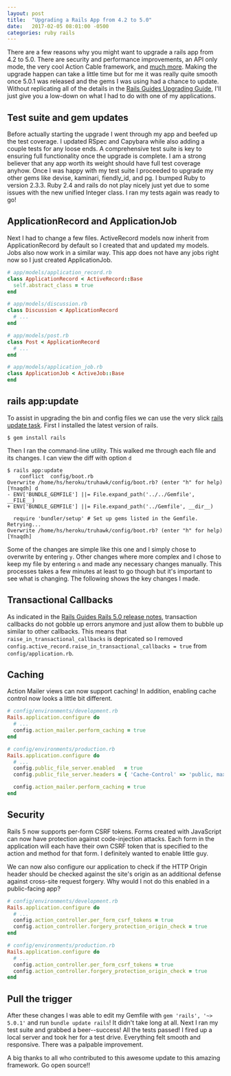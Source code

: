 ```yaml
---
layout: post
title:  "Upgrading a Rails App from 4.2 to 5.0"
date:   2017-02-05 08:01:00 -0500
categories: ruby rails
---
```


There are a few reasons why you might want to upgrade a rails app from 4.2 to 5.0. There are security and performance improvements, an API only mode, the very cool Action Cable framework, and [much more][rails5_final]. Making the upgrade happen can take a little time but for me it was really quite smooth once 5.0.1 was released and the gems I was using had a chance to update. Without replicating all of the details in the [Rails Guides Upgrading Guide][rails_guides_upgrading], I'll just give you a low-down on what I had to do with one of my applications.

## Test suite and gem updates

Before actually starting the upgrade I went through my app and beefed up the test coverage. I updated RSpec and Capybara while also adding a couple tests for any loose ends. A comprehensive test suite is key to ensuring full functionality once the upgrade is complete. I am a strong believer that any app worth its weight should have full test coverage anyhow. Once I was happy with my test suite I proceeded to upgrade my other gems like devise, kaminari, fiendly_id, and pg. I bumped Ruby to version 2.3.3. Ruby 2.4 and rails do not play nicely just yet due to some issues with the new unified Integer class. I ran my tests again was ready to go!

## ApplicationRecord and ApplicationJob

Next I had to change a few files. ActiveRecord models now inherit from ApplicationRecord by default so I created that and updated my models. Jobs also now work in a similar way. This app does not have any jobs right now so I just created ApplicationJob.

```ruby
# app/models/application_record.rb
class ApplicationRecord < ActiveRecord::Base
  self.abstract_class = true
end

# app/models/discussion.rb
class Discussion < ApplicationRecord
  # ...
end

# app/models/post.rb
class Post < ApplicationRecord
  # ...
end

# app/models/application_job.rb
class ApplicationJob < ActiveJob::Base
end
```

## rails app:update

To assist in upgrading the bin and config files we can use the very slick [rails update task][rails-update-task]. First I installed the latest version of rails.

```
$ gem install rails
```

Then I ran the command-line utility. This walked me through each file and its changes. I can view the diff with option `d`

```shell
$ rails app:update
    conflict  config/boot.rb
Overwrite /home/hs/heroku/truhawk/config/boot.rb? (enter "h" for help) [Ynaqdh] d
- ENV['BUNDLE_GEMFILE'] ||= File.expand_path('../../Gemfile', __FILE__)
+ ENV['BUNDLE_GEMFILE'] ||= File.expand_path('../Gemfile', __dir__)

  require 'bundler/setup' # Set up gems listed in the Gemfile.
Retrying...
Overwrite /home/hs/heroku/truhawk/config/boot.rb? (enter "h" for help) [Ynaqdh]
```

Some of the changes are simple like this one and I simply chose to overwrite by entering `y`. Other changes where more complex and I chose to keep my file by entering `n` and made any necessary changes manually. This processes takes a few minutes at least to go though but it's important to see what is changing. The following shows the key changes I made.

## Transactional Callbacks

As indicated in the [Rails Guides Rails 5.0 release notes][rails_guides_rail_5_release_notes], transaction callbacks do not gobble up errors anymore and just allow them to bubble up similar to other callbacks. This means that `raise_in_transactional_callbacks` is depricated so I removed `config.active_record.raise_in_transactional_callbacks = true` from `config/application.rb`.

## Caching

Action Mailer views can now support caching! In addition, enabling cache control now looks a little bit different.

```ruby
# config/environments/development.rb
Rails.application.configure do
  # ...
  config.action_mailer.perform_caching = true
end

# config/environments/production.rb
Rails.application.configure do
  # ...
  config.public_file_server.enabled   = true
  config.public_file_server.headers = { 'Cache-Control' => 'public, max-age=3600' }

  config.action_mailer.perform_caching = true
end
```

## Security

Rails 5 now supports per-form CSRF tokens. Forms created with JavaScript can now have protection against code-injection attacks. Each form in the application will each have their own CSRF token that is specified to the action and method for that form. I definitely wanted to enable little guy.

We can now also configure our application to check if the HTTP Origin header should be checked against the site's origin as an additional defense against cross-site request forgery. Why would I not do this enabled in a public-facing app?

```ruby
# config/environments/development.rb
Rails.application.configure do
  # ...
  config.action_controller.per_form_csrf_tokens = true
  config.action_controller.forgery_protection_origin_check = true
end

# config/environments/production.rb
Rails.application.configure do
  # ...
  config.action_controller.per_form_csrf_tokens = true
  config.action_controller.forgery_protection_origin_check = true
end
```

## Pull the trigger

After these changes I was able to edit my Gemfile with `gem 'rails', '~> 5.0.1'` and run `bundle update rails`! It didn't take long at all. Next I ran my test suite and grabbed a beer--success! All the tests passed! I fired up a local server and took her for a test drive. Everything felt smooth and responsive. There was a palpable improvement.

A big thanks to all who contributed to this awesome update to this amazing framework. Go open source!!


[rails5_final]: http://weblog.rubyonrails.org/2016/6/30/Rails-5-0-final/
[rails_guides_upgrading]: http://guides.rubyonrails.org/upgrading_ruby_on_rails.html
[rails_guides_rail_5_release_notes]: http://edgeguides.rubyonrails.org/5_0_release_notes.html
[rails-update-task]: http://guides.rubyonrails.org/upgrading_ruby_on_rails.html#the-update-task
